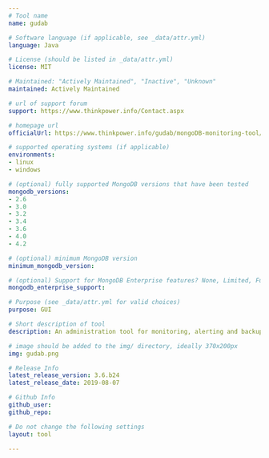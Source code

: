 ```yaml
---
# Tool name
name: gudab

# Software language (if applicable, see _data/attr.yml)
language: Java

# License (should be listed in _data/attr.yml)
license: MIT

# Maintained: "Actively Maintained", "Inactive", "Unknown"
maintained: Actively Maintained

# url of support forum
support: https://www.thinkpower.info/Contact.aspx

# homepage url
officialUrl: https://www.thinkpower.info/gudab/mongoDB-monitoring-tool/index.html

# supported operating systems (if applicable)
environments:
- linux
- windows

# (optional) fully supported MongoDB versions that have been tested
mongodb_versions:
- 2.6
- 3.0
- 3.2
- 3.4
- 3.6
- 4.0
- 4.2

# (optional) minimum MongoDB version
minimum_mongodb_version:

# (optional) Support for MongoDB Enterprise features? None, Limited, Full
mongodb_enterprise_support: 

# Purpose (see _data/attr.yml for valid choices)
purpose: GUI

# Short description of tool
description: An administration tool for monitoring, alerting and backup on MongoDB.

# image should be added to the img/ directory, ideally 370x200px
img: gudab.png

# Release Info
latest_release_version: 3.6.b24
latest_release_date: 2019-08-07

# Github Info
github_user:
github_repo:

# Do not change the following settings
layout: tool

---
```


